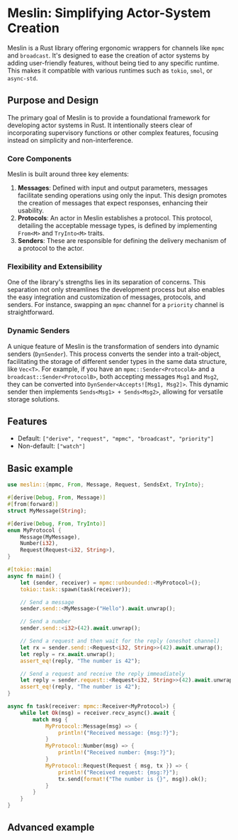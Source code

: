 # Meslin: Simplifying Actor-System Creation

Meslin is a Rust library offering ergonomic wrappers for channels like `mpmc` and `broadcast`. It's designed to ease the creation of actor systems by adding user-friendly features, without being tied to any specific runtime. This makes it compatible with various runtimes such as `tokio`, `smol`, or `async-std`.

## Purpose and Design
The primary goal of Meslin is to provide a foundational framework for developing actor systems in Rust. It intentionally steers clear of incorporating supervisory functions or other complex features, focusing instead on simplicity and non-interference.

### Core Components
Meslin is built around three key elements:
1. **Messages**: Defined with input and output parameters, messages facilitate sending operations using only the input. This design promotes the creation of messages that expect responses, enhancing their usability.
2. **Protocols**: An actor in Meslin establishes a protocol. This protocol, detailing the acceptable message types, is defined by implementing `From<M>` and `TryInto<M>` traits.
3. **Senders**: These are responsible for defining the delivery mechanism of a protocol to the actor.

### Flexibility and Extensibility
One of the library's strengths lies in its separation of concerns. This separation not only streamlines the development process but also enables the easy integration and customization of messages, protocols, and senders. For instance, swapping an `mpmc` channel for a `priority` channel is straightforward.

### Dynamic Senders
A unique feature of Meslin is the transformation of senders into dynamic senders (`DynSender`). This process converts the sender into a trait-object, facilitating the storage of different sender types in the same data structure, like `Vec<T>`. For example, if you have an `mpmc::Sender<ProtocolA>` and a `broadcast::Sender<ProtocolB>`, both accepting messages `Msg1` and `Msg2`, they can be converted into `DynSender<Accepts![Msg1, Msg2]>`. This dynamic sender then implements `Sends<Msg1> + Sends<Msg2>`, allowing for versatile storage solutions.

## Features
- Default: `["derive", "request", "mpmc", "broadcast", "priority"]`
- Non-default: `["watch"]`

## Basic example
```rust
use meslin::{mpmc, From, Message, Request, SendsExt, TryInto};

#[derive(Debug, From, Message)]
#[from(forward)]
struct MyMessage(String);

#[derive(Debug, From, TryInto)]
enum MyProtocol {
    Message(MyMessage),
    Number(i32),
    Request(Request<i32, String>),
}

#[tokio::main]
async fn main() {
    let (sender, receiver) = mpmc::unbounded::<MyProtocol>();
    tokio::task::spawn(task(receiver));

    // Send a message
    sender.send::<MyMessage>("Hello").await.unwrap();

    // Send a number
    sender.send::<i32>(42).await.unwrap();

    // Send a request and then wait for the reply (oneshot channel)
    let rx = sender.send::<Request<i32, String>>(42).await.unwrap();
    let reply = rx.await.unwrap();
    assert_eq!(reply, "The number is 42");

    // Send a request and receive the reply immeadiately
    let reply = sender.request::<Request<i32, String>>(42).await.unwrap();
    assert_eq!(reply, "The number is 42");
}

async fn task(receiver: mpmc::Receiver<MyProtocol>) {
    while let Ok(msg) = receiver.recv_async().await {
        match msg {
            MyProtocol::Message(msg) => {
                println!("Received message: {msg:?}");
            }
            MyProtocol::Number(msg) => {
                println!("Received number: {msg:?}");
            }
            MyProtocol::Request(Request { msg, tx }) => {
                println!("Received request: {msg:?}");
                tx.send(format!("The number is {}", msg)).ok();
            }
        }
    }
}
```

## Advanced example


